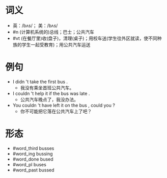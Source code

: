 # 词义
- 英：/bʌs/； 美：/bʌs/
- #n (计算机系统的)总线；巴士；公共汽车
- #vt (在餐厅里)收(盘子)，清理(桌子)；用校车送(学生往外区就读，使不同种族的学生一起受教育)；用公共汽车运送
# 例句
- I didn 't take the first bus .
	- 我没有乘坐首班公共汽车。
- I couldn 't help it if the bus was late .
	- 公共汽车晚点了，我没办法。
- You couldn 't have left it on the bus , could you ?
	- 你不可能把它落在公共汽车上了吧？
# 形态
- #word_third busses
- #word_ing bussing
- #word_done bused
- #word_pl buses
- #word_past bussed
